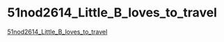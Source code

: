 # 51nod2614_Little_B_loves_to_travel
[51nod2614_Little_B_loves_to_travel](https://aiwithcloud.com/2022/09/14/51nod2614_little_b_loves_to_travel/)